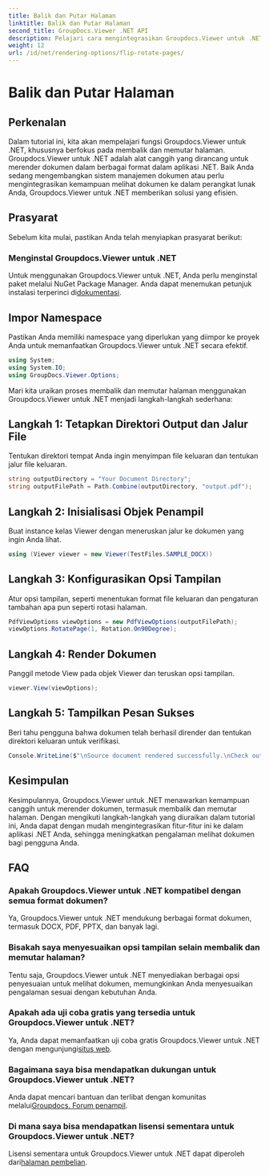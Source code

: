 ```yaml
---
title: Balik dan Putar Halaman
linktitle: Balik dan Putar Halaman
second_title: GroupDocs.Viewer .NET API
description: Pelajari cara mengintegrasikan Groupdocs.Viewer untuk .NET ke dalam aplikasi Anda untuk rendering, pembalikan, dan rotasi dokumen yang lancar.
weight: 12
url: /id/net/rendering-options/flip-rotate-pages/
---
```


# Balik dan Putar Halaman

## Perkenalan
Dalam tutorial ini, kita akan mempelajari fungsi Groupdocs.Viewer untuk .NET, khususnya berfokus pada membalik dan memutar halaman. Groupdocs.Viewer untuk .NET adalah alat canggih yang dirancang untuk merender dokumen dalam berbagai format dalam aplikasi .NET. Baik Anda sedang mengembangkan sistem manajemen dokumen atau perlu mengintegrasikan kemampuan melihat dokumen ke dalam perangkat lunak Anda, Groupdocs.Viewer untuk .NET memberikan solusi yang efisien.
## Prasyarat
Sebelum kita mulai, pastikan Anda telah menyiapkan prasyarat berikut:
### Menginstal Groupdocs.Viewer untuk .NET
 Untuk menggunakan Groupdocs.Viewer untuk .NET, Anda perlu menginstal paket melalui NuGet Package Manager. Anda dapat menemukan petunjuk instalasi terperinci di[dokumentasi](https://tutorials.groupdocs.com/viewer/net/).

## Impor Namespace
Pastikan Anda memiliki namespace yang diperlukan yang diimpor ke proyek Anda untuk memanfaatkan Groupdocs.Viewer untuk .NET secara efektif.
```csharp
using System;
using System.IO;
using GroupDocs.Viewer.Options;
```

Mari kita uraikan proses membalik dan memutar halaman menggunakan Groupdocs.Viewer untuk .NET menjadi langkah-langkah sederhana:
## Langkah 1: Tetapkan Direktori Output dan Jalur File
Tentukan direktori tempat Anda ingin menyimpan file keluaran dan tentukan jalur file keluaran.
```csharp
string outputDirectory = "Your Document Directory";
string outputFilePath = Path.Combine(outputDirectory, "output.pdf");
```
## Langkah 2: Inisialisasi Objek Penampil
Buat instance kelas Viewer dengan meneruskan jalur ke dokumen yang ingin Anda lihat.
```csharp
using (Viewer viewer = new Viewer(TestFiles.SAMPLE_DOCX))
```
## Langkah 3: Konfigurasikan Opsi Tampilan
Atur opsi tampilan, seperti menentukan format file keluaran dan pengaturan tambahan apa pun seperti rotasi halaman.
```csharp
PdfViewOptions viewOptions = new PdfViewOptions(outputFilePath);
viewOptions.RotatePage(1, Rotation.On90Degree);
```
## Langkah 4: Render Dokumen
Panggil metode View pada objek Viewer dan teruskan opsi tampilan.
```csharp
viewer.View(viewOptions);
```
## Langkah 5: Tampilkan Pesan Sukses
Beri tahu pengguna bahwa dokumen telah berhasil dirender dan tentukan direktori keluaran untuk verifikasi.
```csharp
Console.WriteLine($"\nSource document rendered successfully.\nCheck output in {outputDirectory}.");
```

## Kesimpulan
Kesimpulannya, Groupdocs.Viewer untuk .NET menawarkan kemampuan canggih untuk merender dokumen, termasuk membalik dan memutar halaman. Dengan mengikuti langkah-langkah yang diuraikan dalam tutorial ini, Anda dapat dengan mudah mengintegrasikan fitur-fitur ini ke dalam aplikasi .NET Anda, sehingga meningkatkan pengalaman melihat dokumen bagi pengguna Anda.
## FAQ
### Apakah Groupdocs.Viewer untuk .NET kompatibel dengan semua format dokumen?
Ya, Groupdocs.Viewer untuk .NET mendukung berbagai format dokumen, termasuk DOCX, PDF, PPTX, dan banyak lagi.
### Bisakah saya menyesuaikan opsi tampilan selain membalik dan memutar halaman?
Tentu saja, Groupdocs.Viewer untuk .NET menyediakan berbagai opsi penyesuaian untuk melihat dokumen, memungkinkan Anda menyesuaikan pengalaman sesuai dengan kebutuhan Anda.
### Apakah ada uji coba gratis yang tersedia untuk Groupdocs.Viewer untuk .NET?
 Ya, Anda dapat memanfaatkan uji coba gratis Groupdocs.Viewer untuk .NET dengan mengunjungi[situs web](https://releases.groupdocs.com/).
### Bagaimana saya bisa mendapatkan dukungan untuk Groupdocs.Viewer untuk .NET?
 Anda dapat mencari bantuan dan terlibat dengan komunitas melalui[Groupdocs. Forum penampil](https://forum.groupdocs.com/c/viewer/9).
### Di mana saya bisa mendapatkan lisensi sementara untuk Groupdocs.Viewer untuk .NET?
 Lisensi sementara untuk Groupdocs.Viewer untuk .NET dapat diperoleh dari[halaman pembelian](https://purchase.groupdocs.com/temporary-license/).